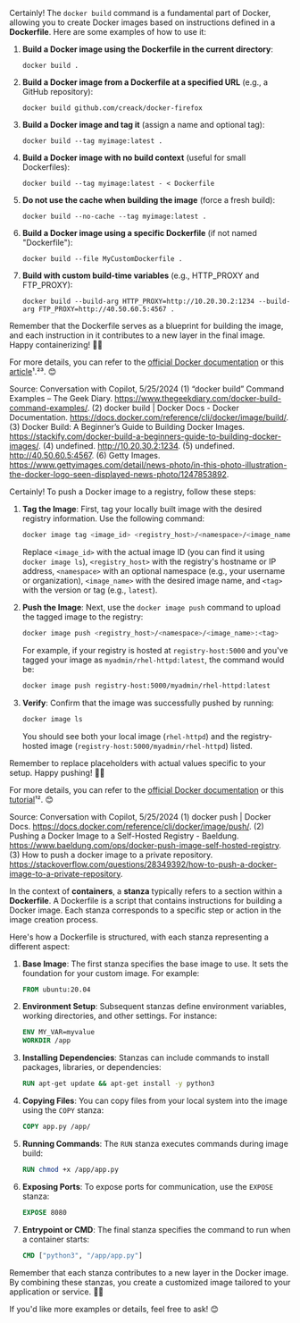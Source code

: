 Certainly! The `docker build` command is a fundamental part of Docker, allowing you to create Docker images based on instructions defined in a **Dockerfile**. Here are some examples of how to use it:

1. **Build a Docker image using the Dockerfile in the current directory**:
   ```
   docker build .
   ```

2. **Build a Docker image from a Dockerfile at a specified URL** (e.g., a GitHub repository):
   ```
   docker build github.com/creack/docker-firefox
   ```

3. **Build a Docker image and tag it** (assign a name and optional tag):
   ```
   docker build --tag myimage:latest .
   ```

4. **Build a Docker image with no build context** (useful for small Dockerfiles):
   ```
   docker build --tag myimage:latest - < Dockerfile
   ```

5. **Do not use the cache when building the image** (force a fresh build):
   ```
   docker build --no-cache --tag myimage:latest .
   ```

6. **Build a Docker image using a specific Dockerfile** (if not named "Dockerfile"):
   ```
   docker build --file MyCustomDockerfile .
   ```

7. **Build with custom build-time variables** (e.g., HTTP_PROXY and FTP_PROXY):
   ```
   docker build --build-arg HTTP_PROXY=http://10.20.30.2:1234 --build-arg FTP_PROXY=http://40.50.60.5:4567 .
   ```
   
Remember that the Dockerfile serves as a blueprint for building the image, and each instruction in it contributes to a new layer in the final image. Happy containerizing! 🐳🚀

For more details, you can refer to the [official Docker documentation](https://docs.docker.com/reference/cli/docker/image/build/) or this [article](https://www.thegeekdiary.com/docker-build-command-examples/)¹.²³. 😊

Source: Conversation with Copilot, 5/25/2024
(1) “docker build” Command Examples – The Geek Diary. https://www.thegeekdiary.com/docker-build-command-examples/.
(2) docker build | Docker Docs - Docker Documentation. https://docs.docker.com/reference/cli/docker/image/build/.
(3) Docker Build: A Beginner’s Guide to Building Docker Images. https://stackify.com/docker-build-a-beginners-guide-to-building-docker-images/.
(4) undefined. http://10.20.30.2:1234.
(5) undefined. http://40.50.60.5:4567.
(6) Getty Images. https://www.gettyimages.com/detail/news-photo/in-this-photo-illustration-the-docker-logo-seen-displayed-news-photo/1247853892.


Certainly! To push a Docker image to a registry, follow these steps:

1. **Tag the Image**:
   First, tag your locally built image with the desired registry information. Use the following command:
   ```bash
   docker image tag <image_id> <registry_host>/<namespace>/<image_name>:<tag>
   ```
   Replace `<image_id>` with the actual image ID (you can find it using `docker image ls`), `<registry_host>` with the registry's hostname or IP address, `<namespace>` with an optional namespace (e.g., your username or organization), `<image_name>` with the desired image name, and `<tag>` with the version or tag (e.g., `latest`).

2. **Push the Image**:
   Next, use the `docker image push` command to upload the tagged image to the registry:
   ```bash
   docker image push <registry_host>/<namespace>/<image_name>:<tag>
   ```
   For example, if your registry is hosted at `registry-host:5000` and you've tagged your image as `myadmin/rhel-httpd:latest`, the command would be:
   ```bash
   docker image push registry-host:5000/myadmin/rhel-httpd:latest
   ```

3. **Verify**:
   Confirm that the image was successfully pushed by running:
   ```bash
   docker image ls
   ```
   You should see both your local image (`rhel-httpd`) and the registry-hosted image (`registry-host:5000/myadmin/rhel-httpd`) listed.

Remember to replace placeholders with actual values specific to your setup. Happy pushing! 🚀🐳

For more details, you can refer to the [official Docker documentation](https://docs.docker.com/reference/cli/docker/image/push/) or this [tutorial](https://www.baeldung.com/ops/docker-push-image-self-hosted-registry)¹². 😊

Source: Conversation with Copilot, 5/25/2024
(1) docker push | Docker Docs. https://docs.docker.com/reference/cli/docker/image/push/.
(2) Pushing a Docker Image to a Self-Hosted Registry - Baeldung. https://www.baeldung.com/ops/docker-push-image-self-hosted-registry.
(3) How to push a docker image to a private repository. https://stackoverflow.com/questions/28349392/how-to-push-a-docker-image-to-a-private-repository.




In the context of **containers**, a **stanza** typically refers to a section within a **Dockerfile**. A Dockerfile is a script that contains instructions for building a Docker image. Each stanza corresponds to a specific step or action in the image creation process.

Here's how a Dockerfile is structured, with each stanza representing a different aspect:

1. **Base Image**:
   The first stanza specifies the base image to use. It sets the foundation for your custom image. For example:
   ```Dockerfile
   FROM ubuntu:20.04
   ```

2. **Environment Setup**:
   Subsequent stanzas define environment variables, working directories, and other settings. For instance:
   ```Dockerfile
   ENV MY_VAR=myvalue
   WORKDIR /app
   ```

3. **Installing Dependencies**:
   Stanzas can include commands to install packages, libraries, or dependencies:
   ```Dockerfile
   RUN apt-get update && apt-get install -y python3
   ```

4. **Copying Files**:
   You can copy files from your local system into the image using the `COPY` stanza:
   ```Dockerfile
   COPY app.py /app/
   ```

5. **Running Commands**:
   The `RUN` stanza executes commands during image build:
   ```Dockerfile
   RUN chmod +x /app/app.py
   ```

6. **Exposing Ports**:
   To expose ports for communication, use the `EXPOSE` stanza:
   ```Dockerfile
   EXPOSE 8080
   ```

7. **Entrypoint or CMD**:
   The final stanza specifies the command to run when a container starts:
   ```Dockerfile
   CMD ["python3", "/app/app.py"]
   ```

Remember that each stanza contributes to a new layer in the Docker image. By combining these stanzas, you create a customized image tailored to your application or service. 🐳🔧

If you'd like more examples or details, feel free to ask! 😊